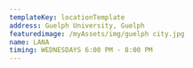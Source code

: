```yaml
---
templateKey: locationTemplate
address: Guelph University, Guelph
featuredimage: /myAssets/img/guelph city.jpg
name: LANA
timing: WEDNESDAYS 6:00 PM - 8:00 PM
---
```

